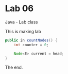 # Lab 06

Java - Lab class

This is making lab


```java
public in countNodes() {
    int counter = 0;

    Node<E> current = head;
}
```

The end.
